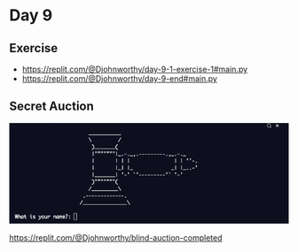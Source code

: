 # Day 9

## Exercise

- https://replit.com/@Djohnworthy/day-9-1-exercise-1#main.py
- https://replit.com/@Djohnworthy/day-9-end#main.py

## Secret Auction

![secret auction](secret_auction.gif)

https://replit.com/@Djohnworthy/blind-auction-completed
